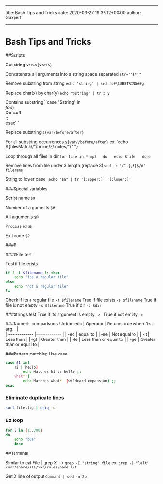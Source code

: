 ***
title: Bash Tips and Tricks
date: 2020-03-27 19:37:12+00:00
author: Gaxpert
***

# Bash Tips and Tricks

##Scripts



Cut string
`var=${var:5}`

Concatenate all arguments into a string space separated
`str="'$*'"`

Remove substring from string
`echo 'string' | sed 's#\SUBSTRING##g`

Replace char(x) by char(y)
`echo "$string" | tr x y`

Contains substring
``case "$string" in  
  *foo*)  
    Do stuff  
    ;;  
esac```

Replace substring `${var/before/after}`   

For all substring occurrences `${var//before/after}`  ex: `echo ${filesMatch//"/home/z/.notes/"/"  "} 

Loop through all files in dir 
``for file in *.mp3  
do  
 echo $file  
done``

Remove lines from file under 3 length (replace 3)
`sed -r '/^.{,3}$/d' filename`

String to lower case 
` echo "$a" | tr '[:upper:]' '[:lower:]'`

###Special variables

Script name
`$0`

Number of arguments
`$#`

All arguments
`$@`

Process id
`$$`

Exit code
`$?`

###If

####File test

Test if file exists
```bash
if [ -f $filename ]; then
	echo "its a regular file"
else
	echo "not a regular file"
fi
```
Check if its a regular file
`-f $filename`
True if file exists
`-e $filename`
True if file is not empty
`-s $filename`
True if dir
`-d $dir`

###Strings test
True if its argument is empty
`-z `
True if not empty
`-n`

###Numeric comparisons / Arithmetic
|  Operator |    Returns true when first arg...       |     	
| ------------- |-------------  | 
|    -eq    |    equal to          | 
|    -ne    |    Not equal to          |
|    -lt   |   Less than |
|    -gt   |   Greater than |
|    -le   |   Less than or equal to |
|    -ge   |   Greater than or equal to |

###Pattern matching 
Use case
```bash
case $1 in)
	hi | hello)
		echo Matches hi or hello ;;
	what* )
		echo Matches what*  (wildcard expansion) ;;
esac
```
### Eliminate duplicate lines
```sh
sort file.log | uniq -u
```
### Ez loop
```sh
for i in {1..300}
do
	echo "bla"
	done
```






##Terminal

Similar to cat File | grep X --> 
`grep -E "string" file` ex: 
`grep -E "lalt" /usr/share/X11/xkb/rules/base.lst`

Get X line of output 
`Command | sed -n 2p`

